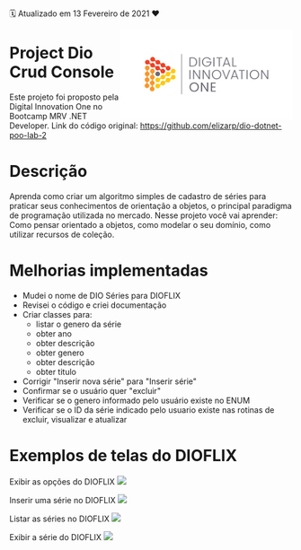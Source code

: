 :spiral_calendar: Atualizado em 13 Fevereiro de 2021 :heart:

<img align="right" alt="GIF" height="160px" src="https://github.com/rdeconti/rdeconti-resources/blob/main/Digital%20Innovation%20One%20-%20Logotipo.png" />

# Project Dio Crud Console
Este projeto foi proposto pela Digital Innovation One no Bootcamp MRV .NET Developer.
Link do código original: https://github.com/elizarp/dio-dotnet-poo-lab-2

# Descrição
Aprenda como criar um algoritmo simples de cadastro de séries para praticar seus conhecimentos de orientação a objetos, o principal paradigma de programação utilizada no mercado. Nesse projeto você vai aprender: Como pensar orientado a objetos, como modelar o seu domínio, como utilizar recursos de coleção.

# Melhorias implementadas
- Mudei o nome de DIO Séries para DIOFLIX
- Revisei o código e criei documentação
- Criar classes para:
    - listar o genero da série
    - obter ano
    - obter descrição
    - obter genero
    - obter descrição
    - obter titulo
- Corrigir "Inserir nova série" para "Inserir série"
- Confirmar se o usuário quer "excluir"
- Verificar se o genero informado pelo usuário existe no ENUM
- Verificar se o ID da série indicado pelo usuario existe nas rotinas de excluir, visualizar e atualizar 

# Exemplos de telas do DIOFLIX
Exibir as opções do DIOFLIX
<img src="https://github.com/rdeconti/Project-Dio-Crud-Console/blob/main/DIOFLIX%20-%20Op%C3%A7%C3%B5es.png" />

Inserir uma série no DIOFLIX
<img src="https://github.com/rdeconti/Project-Dio-Crud-Console/blob/main/DIOFLIX%20-%20Inserir.png" />

Listar as séries no DIOFLIX
<img src="https://github.com/rdeconti/Project-Dio-Crud-Console/blob/main/DIOFLIX%20-%20Listar.png" />

Exibir a série do DIOFLIX
<img src="https://github.com/rdeconti/Project-Dio-Crud-Console/blob/main/DIOFLIX%20-%20Exibir.png" />
